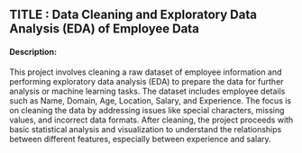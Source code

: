 ## TITLE : Data Cleaning and Exploratory Data Analysis (EDA) of Employee Data

#### Description: 
This project involves cleaning a raw dataset of employee information and performing exploratory data analysis (EDA) to prepare the data for further analysis or machine learning tasks. The dataset includes employee details such as Name, Domain, Age, Location, Salary, and Experience. The focus is on cleaning the data by addressing issues like special characters, missing values, and incorrect data formats. After cleaning, the project proceeds with basic statistical analysis and visualization to understand the relationships between different features, especially between experience and salary.


